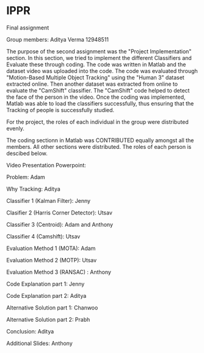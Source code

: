 # IPPR
Final assignment

Group members:
Aditya Verma 12948511
  
The purpose of the second assignment was the "Project Implementation" section. 
In this section, we tried to implement the different Classifiers and Evaluate these through coding. 
The code was written in Matlab and the dataset video was uploaded into the code.
The code was evaluated through "Motion-Based Multiple Object Tracking" using the "Human 3" dataset extracted online. 
Then another dataset was extracted from online to evaluate the "CamShift" classifier. The "CamShift" code helped to detect the face of the person in the video. 
Once the coding was implemented, Matlab was able to load the classifiers successfully, thus ensuring that the Tracking of people is successfully studied. 

For the project, the roles of each individual in the group were distributed evenly. 

The coding sectionn in Matlab was CONTRIBUTED equally amongst all the members. All other sections were distributed. The roles of each person is descibed below.

Video Presentation Powerpoint: 

Problem: Adam

Why Tracking: Aditya

Classifier 1 (Kalman Filter): Jenny

Clasifier 2 (Harris Corner Detector): Utsav

Classifier 3 (Centroid): Adam and Anthony

Classifier 4 (Camshift): Utsav

Evaluation Method 1 (MOTA): Adam

Evaluation Method 2 (MOTP): Utsav

Evaluation Method 3 (RANSAC) : Anthony

Code Explanation part 1: Jenny

Code Explanation part 2: Aditya

Alternative Solution part 1: Chanwoo 

Alternative Solution part 2: Prabh 

Conclusion: Aditya

Additional Slides: Anthony 



